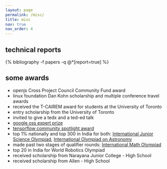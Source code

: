 ```yaml
---
layout: page
permalink: /misc/
title: misc
nav: true
nav_order: 4
---
```


## technical reports

<div class="publications">
  {% bibliography -f papers -q @*[report=true] %}
</div>

## some awards

- openjs Cross Project Council Community Fund award
- linux foundation Dan Kohn scholarship and multiple conference travel awards
- received the T-CAIREM award for students at the University of Toronto
- entry scholarship from the University of Toronto
- invited to give a tedx and a ted-ed talk
- [google oss expert prize](https://www.kaggle.com/google-oss-expert-prize-winners)
- [tensorflow community spotlight award](https://x.com/TensorFlow/status/1504880315545923592)
- top 1% nationally and top 300 in India for both: [International Junior Science Olympiad](https://www.ijsoweb.org/), [International Olympiad on Astronomy](https://www.ioaastrophysics.org/)
- made past two stages of qualifier rounds: [International Math Olympiad](https://www.imo-official.org/)
- top 20 in India for World Robotics Olympiad
- received scholarship from Narayana Junior College - High School
- received scholarship from Allen - High School
